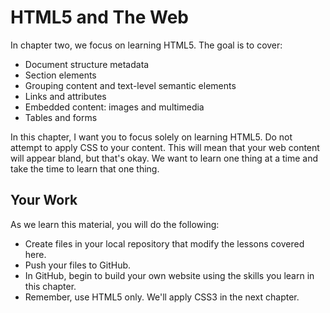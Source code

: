 # HTML5 and The Web

In chapter two, we focus on learning HTML5.
The goal is to cover:

- Document structure metadata
- Section elements
- Grouping content and text-level semantic elements
- Links and attributes
- Embedded content: images and multimedia
- Tables and forms

In this chapter, I want you to focus solely on learning HTML5.
Do not attempt to apply CSS to your content.
This will mean that your web content will appear bland, but that's okay.
We want to learn one thing at a time and take the time to learn that one thing.

## Your Work

As we learn this material, you will do the following:

- Create files in your local repository that modify the lessons covered here.
- Push your files to GitHub.
- In GitHub, begin to build your own website using the skills you learn in this chapter.
- Remember, use HTML5 only. We'll apply CSS3 in the next chapter.

